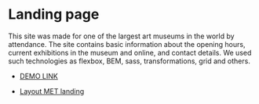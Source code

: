 # Landing page
This site was made for one of the largest art museums in the world by attendance. The site contains basic information about the opening hours, current exhibitions in the museum and online, and contact details. We used such technologies as flexbox, BEM, sass, transformations, grid and others.
- [DEMO LINK](https://rberkunova.github.io/layout_landing-page/)

- [Layout MET landing](https://www.figma.com/file/lSR1m42L9YwzQwzzxKwHpw/THE-MET)
